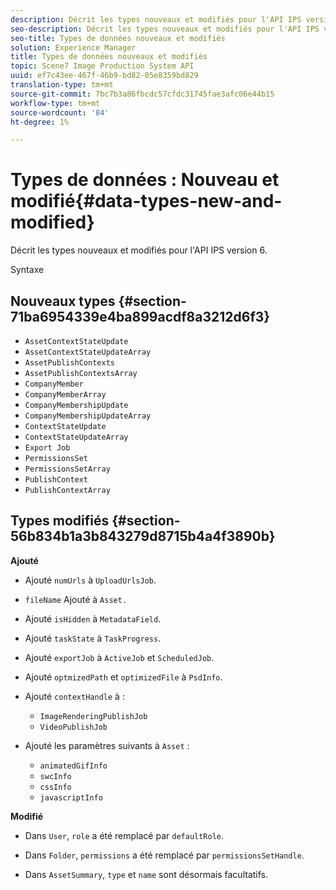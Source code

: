 ```yaml
---
description: Décrit les types nouveaux et modifiés pour l'API IPS version 6.
seo-description: Décrit les types nouveaux et modifiés pour l'API IPS version 6.
seo-title: Types de données nouveaux et modifiés
solution: Experience Manager
title: Types de données nouveaux et modifiés
topic: Scene7 Image Production System API
uuid: ef7c43ee-467f-46b9-bd82-05e8359bd829
translation-type: tm+mt
source-git-commit: 7bc7b3a86fbcdc57cfdc31745fae3afc06e44b15
workflow-type: tm+mt
source-wordcount: '84'
ht-degree: 1%

---
```



# Types de données : Nouveau et modifié{#data-types-new-and-modified}

Décrit les types nouveaux et modifiés pour l&#39;API IPS version 6.

Syntaxe

## Nouveaux types {#section-71ba6954339e4ba899acdf8a3212d6f3}

* `AssetContextStateUpdate`
* `AssetContextStateUpdateArray`
* `AssetPublishContexts`
* `AssetPublishContextsArray`
* `CompanyMember`
* `CompanyMemberArray`
* `CompanyMembershipUpdate`
* `CompanyMembershipUpdateArray`
* `ContextStateUpdate`
* `ContextStateUpdateArray`
* `Export Job`
* `PermissionsSet`
* `PermissionsSetArray`
* `PublishContext`
* `PublishContextArray`

## Types modifiés {#section-56b834b1a3b843279d8715b4a4f3890b}

**Ajouté**

* Ajouté `numUrls` à `UploadUrlsJob`.

* `fileName` Ajouté à `Asset.`

* Ajouté `isHidden` à `MetadataField`.

* Ajouté `taskState` à `TaskProgress`.

* Ajouté `exportJob` à `ActiveJob` et `ScheduledJob`.

* Ajouté `optmizedPath` et `optimizedFile` à `PsdInfo`.

* Ajouté `contextHandle` à :

   * `ImageRenderingPublishJob`
   * `VideoPublishJob`

* Ajouté les paramètres suivants à `Asset` :

   * `animatedGifInfo`
   * `swcInfo`
   * `cssInfo`
   * `javascriptInfo`

**Modifié**

* Dans `User`, `role` a été remplacé par `defaultRole`.

* Dans `Folder`, `permissions` a été remplacé par `permissionsSetHandle`.

* Dans `AssetSummary`, `type` et `name` sont désormais facultatifs.

